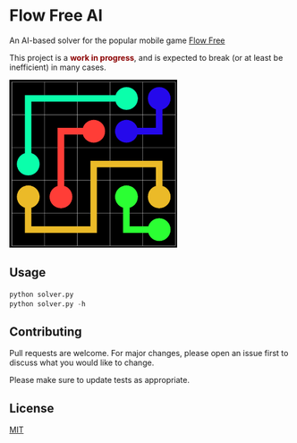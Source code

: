 # Flow Free AI

An AI-based solver for the popular mobile game [Flow Free](https://play.google.com/store/apps/details?id=com.bigduckgames.flow)

This project is a <span style="color:darkred">**work in progress**</span>, and is expected to break (or at least be inefficient) in many cases.

<img src="./assets/flow.png" alt="sample diagram" style="height:300px;"/>

## Usage

```python
python solver.py
python solver.py -h
```

## Contributing
Pull requests are welcome. For major changes, please open an issue first to discuss what you would like to change.

Please make sure to update tests as appropriate.

## License
[MIT](https://choosealicense.com/licenses/mit/)